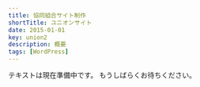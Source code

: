 ```yaml
---
title: 協同組合サイト制作
shortTitle: ユニオンサイト
date: 2015-01-01
key: union2
description: 概要
tags: [WordPress]
---
```


テキストは現在準備中です。
もうしばらくお待ちください。
